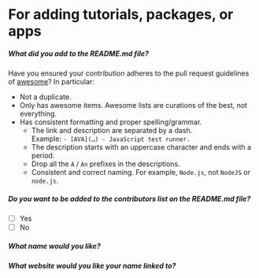 For adding tutorials, packages, or apps
===========================================
<!-- If you are making a pull request on the master branch, please resubmit your pull request using the dev-master branch. -->


##### What did you add to the README.md file?
<!-- Make a detailed list of what you have added to the readme -->
<!-- - X Tutorial - A tutorial for rshiny -->

Have you ensured your contribution adheres to the pull request guidelines of [awesome](https://github.com/sindresorhus/awesome/edit/master/pull_request_template.md)? In particular:

- Not a duplicate.
- Only has awesome items. Awesome lists are curations of the best, not everything.
- Has consistent formatting and proper spelling/grammar.
	- The link and description are separated by a dash. <br>Example: `- [AVA](…) - JavaScript test runner.`
	- The description starts with an uppercase character and ends with a period.
	- Drop all the `A` / `An` prefixes in the descriptions.
	- Consistent and correct naming. For example, `Node.js`, not `NodeJS` or `node.js`.

##### Do you want to be added to the contributors list on the README.md file?  
<!-- Check yes or no. If yes respond to the next 2 questions. If no, submit the pull request. -->
- [ ] Yes
- [ ] No

##### What name would you like?
<!-- Add a name and link to your name to the README if you checked yes above.-->


##### What website would you like your name linked to?

  

